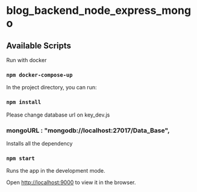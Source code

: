 
# blog_backend_node_express_mongo

  

## Available Scripts

  

Run with docker

  

### `npm docker-compose-up`

  

In the project directory, you can run:

  

### `npm install`

Please change database url on key_dev.js 

###  mongoURL : "mongodb://localhost:27017/Data_Base",

Installs all the dependency

  
  

### `npm start`

  
  

Runs the app in the development mode.<br  />

Open [http://localhost:9000](http://localhost:9000) to view it in the browser.